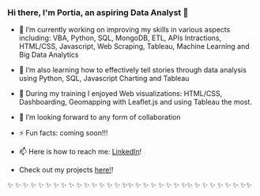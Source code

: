 ### Hi there, I'm Portia, an aspiring Data Analyst  👋

- 🔭 I’m currently working on improving my skills in various aspects including: VBA, Python, SQL, MongoDB, ETL, APIs Intractions, HTML/CSS, Javascript, Web Scraping,  Tableau, Machine Learning and Big Data Analytics
- 🌱 I’m also learning how to effectively tell stories through data analysis using Python, SQL, Javascript Charting and Tableau
- 👯 During my training I enjoyed Web visualizations: HTML/CSS, Dashboarding, Geomapping with Leaflet.js and using Tableau the most.
- 🤔 I’m looking forward to any form of collaboration
- ⚡ Fun facts: coming soon!!!
- 📫 Here is how to reach me:  [LinkedIn](https://www.linkedin.com/in/portia-a/)!

- Check out my projects [here!](https://github.com/Posh007?tab=repositories)!

 ✨ ✨ ✨ ✨ ✨ ✨ ✨ ✨ ✨ ✨ ✨ ✨ ✨ ✨ ✨ ✨✨ ✨ ✨ ✨ ✨ ✨ ✨ ✨✨ ✨ ✨ ✨ ✨ ✨ ✨ ✨✨
